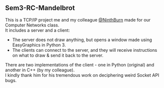 ## Sem3-RC-Mandelbrot

This is a TCP/IP project me and my colleague [@NinthBurn](https://www.github.com/NinthBurn) made for our Computer Networks class.  
It includes a server and a client:
- The server does not draw anything, but opens a window made using EasyGraphics in Python 3.
- The clients can connect to the server, and they will receive instructions on what to draw & send it back to the server.

There are two implementations of the client - one in Python (original) and another in C++ (by my colleague).  
I kindly thank him for his tremendous work on deciphering weird Socket API bugs.
